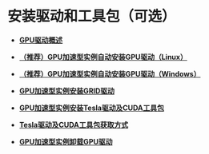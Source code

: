 # 安装驱动和工具包（可选）<a name="ecs_03_0170"></a>

-   **[GPU驱动概述](GPU驱动概述.md)**  

-   **[（推荐）GPU加速型实例自动安装GPU驱动（Linux）](（推荐）GPU加速型实例自动安装GPU驱动（Linux）.md)**  

-   **[（推荐）GPU加速型实例自动安装GPU驱动（Windows）](（推荐）GPU加速型实例自动安装GPU驱动（Windows）.md)**  

-   **[GPU加速型实例安装GRID驱动](GPU加速型实例安装GRID驱动.md)**  

-   **[GPU加速型实例安装Tesla驱动及CUDA工具包](GPU加速型实例安装Tesla驱动及CUDA工具包.md)**  

-   **[Tesla驱动及CUDA工具包获取方式](Tesla驱动及CUDA工具包获取方式.md)**  

-   **[GPU加速型实例卸载GPU驱动](GPU加速型实例卸载GPU驱动.md)**  

